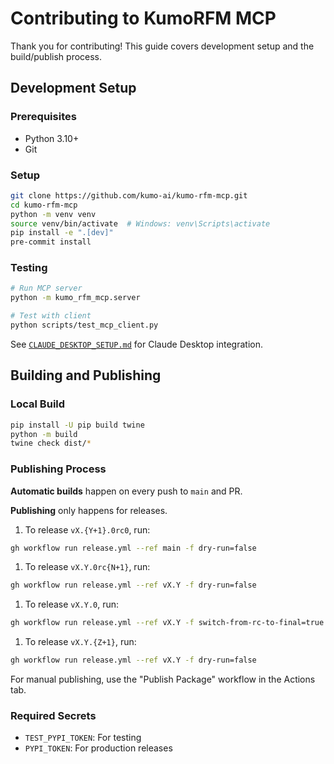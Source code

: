 # Contributing to KumoRFM MCP

Thank you for contributing! This guide covers development setup and the build/publish process.

## Development Setup

### Prerequisites

- Python 3.10+
- Git

### Setup

```bash
git clone https://github.com/kumo-ai/kumo-rfm-mcp.git
cd kumo-rfm-mcp
python -m venv venv
source venv/bin/activate  # Windows: venv\Scripts\activate
pip install -e ".[dev]"
pre-commit install
```

### Testing

```bash
# Run MCP server
python -m kumo_rfm_mcp.server

# Test with client
python scripts/test_mcp_client.py
```

See [`CLAUDE_DESKTOP_SETUP.md`](./CLAUDE_DESKTOP_SETUP.md) for Claude Desktop integration.

## Building and Publishing

### Local Build

```bash
pip install -U pip build twine
python -m build
twine check dist/*
```

### Publishing Process

**Automatic builds** happen on every push to `main` and PR.

**Publishing** only happens for releases.
1. To release `vX.{Y+1}.0rc0`, run:
```bash
gh workflow run release.yml --ref main -f dry-run=false
```
1. To release `vX.Y.0rc{N+1}`, run:
```bash
gh workflow run release.yml --ref vX.Y -f dry-run=false
```
1. To release `vX.Y.0`, run:
```bash
gh workflow run release.yml --ref vX.Y -f switch-from-rc-to-final=true -f dry-run=false
```
1. To release `vX.Y.{Z+1}`, run:
```bash
gh workflow run release.yml --ref vX.Y -f dry-run=false
```

For manual publishing, use the "Publish Package" workflow in the Actions tab.

### Required Secrets

- `TEST_PYPI_TOKEN`: For testing
- `PYPI_TOKEN`: For production releases
